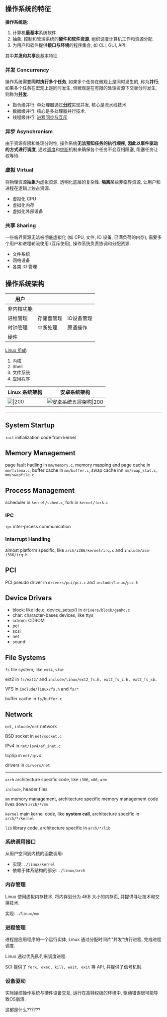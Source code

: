 
## 操作系统的特征

**操作系统是**:   
1. 计算机**最基本**系统软件
2. 抽象, 控制和管理系统的**硬件和软件资源**, 组织调度计算机工作和资源分配.
3. 为用户和软件提供**接口与环境**的程序集合, 如 CLI, GUI, API.

其中**并发和共享**是基本特征.

### 并发 Concurrency

操作系统需要**同时执行多个任务**, 如果多个任务在微观上是同时发生的, 称为**并行**; 如果多个任务在宏观上是同时发生, 但微观是在有限的处理资源下交替分时发生, 则称为[**并发**](Process/进程与线程.md).

- 指令级并行: 单处理器通过[**分时**](Process/进程调度.md)实现并发, 核心是流水线技术.
- 数据级并行: 核心是多处理器并行技术.
- 线程级并行: [进程同步与互斥](Process/进程同步与互斥.md)

### 异步 Asynchronism

由于资源有限和处理分时性, 操作系统**无法预知任务的执行顺序, 因此以事件驱动的方式进行调度**, 通过[调度](Process/进程调度.md)和[中断](Process/中断.md)机制来确保各个任务不会互相阻塞, 阻塞任务让权等待. 

### 虚拟 Virtual

将物理资源**抽象**为虚拟资源, 透明化底层的复杂性. **隔离**某些非临界资源, 让用户和进程在逻辑上独占资源.  

- 虚拟化 CPU
- 虚拟化内存
- 虚拟化外部设备

### 共享 Sharing

一些临界资源无法被彻底虚拟化 (如 CPU, 文件, IO 设备, 已满负荷的内存), 需要多个用户和进程轮流使用 (互斥使用), 操作系统负责协调和分配资源.

- 文件系统
- 网络设备
- 各类 IO 管理

## 操作系统架构

| 用户       |            |            |
| ---------- | ---------- | ---------- |
| 非内核功能 |            |            |
| 进程管理   | 存储器管理 | IO设备管理 |
| 时钟管理   | 中断处理   | 原语操作   |
| 硬件           |            |            |

[Linux 组成](Linux.md):
1. 内核
2. Shell
3. 文件系统
4. 应用程序

| Linux 系统架构 | 安卓系统架构 |
| -------------- | ------------ |
|    ![\|200](../../attach/Pasted%20image%2020240429171126.png)            |  ![安卓系统五层架构\|200](../../attach/Pasted%20image%2020230620164006.png)            |



***


## System Startup 

`init` initialization code from kernel 

## Memory Management

page fault hadling in `mm/memory.c`, memory mapping and page cache in `mm/filema.c`, buffer cache in `mm/buffer.c`, swap cache inn `mm/swap_stat.c, mm/swapfile.c`

## Process Management

scheduler in `kernel/sched.c`, fork in `kernel/fork.c` 

### IPC

`ipc` inter-prcess communication 

### Interrupt Handling

almost platform specific, like `arch/i386/kernel/irq.c` and `include/asm-i386/irq.h`

## PCI

PCI pseudo driver in `drivers/pci/pci.c` and `include/linux/pci.h`

## Device Drivers

- block: like ide.c, device_setup() in `drivers/block/genhd.c`
- char: character-bases devices, like ttys
- cdrom: CDROM
- pci
- scsi
- net
- sound

## File Systems

`fs` file system, like `ext4`, `vfat`

ext2 in `fs/ext2/` and `include/linux/ext2_fs.h, ext2_fs_i.h, ext2_fs_sb.`

VFS in `include/linux/fs.h` and `fs/*`

buffer cache in `fs/buffer.c`

## Network

`net`, `inlucde/net` network

BSD socket in `net/socket.c`

IPv4 in `net/ipv4/af_inet.c`

tcp/ip in `net/ipv4`

drivers in `dirvers/net`

***


`arch` architecture specific code, like `i386`, `x86`, `arm`

`include`, header files



`mm` memory management, architecture specific memory management code lives down `arch/*/mm`



`kernel` main kernel code, like **system call**, architecture specific in `arch/*/kernel`



`lib` library code, architecture specific in `arch/*/lib`

### 系统调用接口

从用户空间到内核的函数调用:
- 实现: `./linux/kernel`
- 依赖于体系结构的部分: `./linux/arch`

### 内存管理

Linux 使用虚拟内存技术, 将内存划分为 4KB 大小的内存页, 并提供寻址技术和交换技术.

实现: `./linux/mm`


### 进程管理

进程是应用程序的一个运行实体, Linux 通过分配时间片"并发"执行进程, 完成进程调度.

Linux 通过优先队列来调度进程.

SCI 提供了 `fork, exec, kill, wait, exit` 等 API, 并提供了信号机制.


### 设备驱动

实际操控操作系统与硬件设备交互, 运行在高特权级的环境中, 驱动错误很可能导致OS崩溃.

这都是什么??????